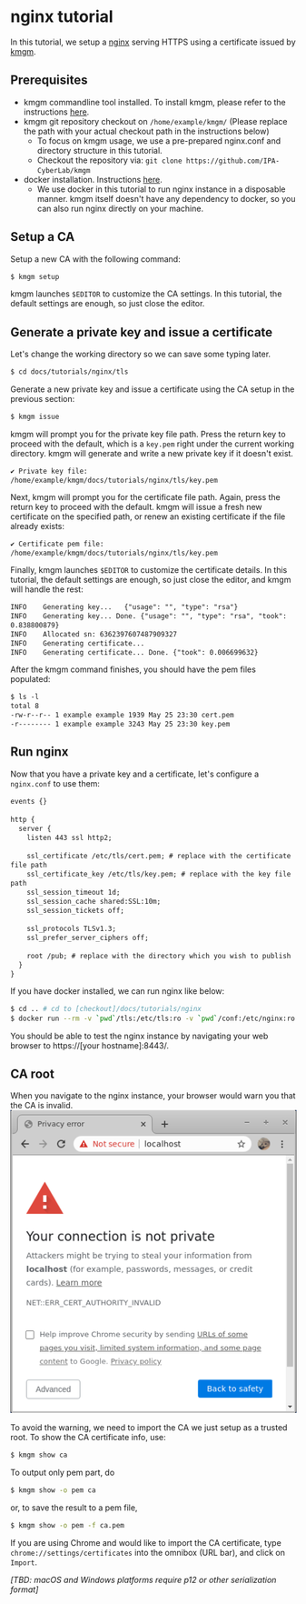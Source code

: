 # nginx tutorial
In this tutorial, we setup a [nginx](https://www.nginx.com/) serving HTTPS using a certificate issued by [kmgm](https://github.com/IPA-CyberLab/kmgm).

## Prerequisites
- kmgm commandline tool installed. To install kmgm, please refer to the instructions [here](https://github.com/IPA-CyberLab/kmgm/blob/master/README.md#installation).
- kmgm git repository checkout on `/home/example/kmgm/` (Please replace the path with your actual checkout path in the instructions below)
  - To focus on kmgm usage, we use a pre-prepared nginx.conf and directory structure in this tutorial.
  - Checkout the repository via: `git clone https://github.com/IPA-CyberLab/kmgm`
- docker installation. Instructions [here](https://docs.docker.com/get-docker/).
  - We use docker in this tutorial to run nginx instance in a disposable manner. kmgm itself doesn't have any dependency to docker, so you can also run nginx directly on your machine.

## Setup a CA
Setup a new CA with the following command:

```bash
$ kmgm setup
```

kmgm launches `$EDITOR` to customize the CA settings. In this tutorial, the default settings are enough, so just close the editor.

## Generate a private key and issue a certificate
Let's change the working directory so we can save some typing later.
```bash
$ cd docs/tutorials/nginx/tls
```

Generate a new private key and issue a certificate using the CA setup in the previous section:

```bash
$ kmgm issue
```

kmgm will prompt you for the private key file path. Press the return key to proceed with the default, which is a `key.pem` right under the current working directory. kmgm will generate and write a new private key if it doesn't exist.
```
✔ Private key file: /home/example/kmgm/docs/tutorials/nginx/tls/key.pem
```

Next, kmgm will prompt you for the certificate file path. Again, press the return key to proceed with the default. kmgm will issue a fresh new certificate on the specified path, or renew an existing certificate if the file already exists:
```
✔ Certificate pem file: /home/example/kmgm/docs/tutorials/nginx/tls/key.pem
```

Finally, kmgm launches `$EDITOR` to customize the certificate details. In this tutorial, the default settings are enough, so just close the editor, and kmgm will handle the rest:

```
INFO	Generating key...	{"usage": "", "type": "rsa"}
INFO	Generating key... Done.	{"usage": "", "type": "rsa", "took": 0.838800879}
INFO	Allocated sn: 6362397607487909327
INFO	Generating certificate...
INFO	Generating certificate... Done.	{"took": 0.006699632}
```

After the kmgm command finishes, you should have the pem files populated:
```
$ ls -l
total 8
-rw-r--r-- 1 example example 1939 May 25 23:30 cert.pem
-r-------- 1 example example 3243 May 25 23:30 key.pem
```

## Run nginx
Now that you have a private key and a certificate, let's configure a `nginx.conf` to use them:
```nginx
events {}

http {
  server {
    listen 443 ssl http2;
  
    ssl_certificate /etc/tls/cert.pem; # replace with the certificate file path
    ssl_certificate_key /etc/tls/key.pem; # replace with the key file path
    ssl_session_timeout 1d;
    ssl_session_cache shared:SSL:10m;
    ssl_session_tickets off;
  
    ssl_protocols TLSv1.3;
    ssl_prefer_server_ciphers off;

    root /pub; # replace with the directory which you wish to publish
  }
}
```

If you have docker installed, we can run nginx like below:
```bash
$ cd .. # cd to [checkout]/docs/tutorials/nginx
$ docker run --rm -v `pwd`/tls:/etc/tls:ro -v `pwd`/conf:/etc/nginx:ro -v `pwd`/pub:/pub:ro -p 8443:443 nginx
```

You should be able to test the nginx instance by navigating your web browser to https://[your hostname]:8443/.

## CA root
When you navigate to the nginx instance, your browser would warn you that the CA is invalid.
![Chrome warning][chrome-warning]

To avoid the warning, we need to import the CA we just setup as a trusted root. To show the CA certificate info, use:
```bash
$ kmgm show ca
```

To output only pem part, do
```bash
$ kmgm show -o pem ca
```
or, to save the result to a pem file,
```bash
$ kmgm show -o pem -f ca.pem
```

If you are using Chrome and would like to import the CA certificate, type `chrome://settings/certificates` into the omnibox (URL bar), and click on `Import`.

_[TBD: macOS and Windows platforms require p12 or other serialization format]_

<!-- Markdown link & img dfn's -->
[chrome-warning]: https://raw.githubusercontent.com/IPA-CyberLab/kmgm/master/docs/tutorials/nginx/chrome-warning.png
